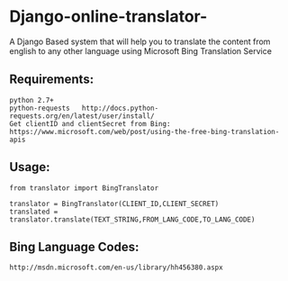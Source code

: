 Django-online-translator-
==========================

A Django Based system that will help you to translate the content from english to any other language using Microsoft Bing Translation Service 

## Requirements:
    python 2.7+
    python-requests   http://docs.python-requests.org/en/latest/user/install/
    Get clientID and clientSecret from Bing: https://www.microsoft.com/web/post/using-the-free-bing-translation-apis

## Usage:

    from translator import BingTranslator

    translator = BingTranslator(CLIENT_ID,CLIENT_SECRET)
    translated = translator.translate(TEXT_STRING,FROM_LANG_CODE,TO_LANG_CODE) 


## Bing Language Codes:
    http://msdn.microsoft.com/en-us/library/hh456380.aspx
